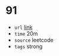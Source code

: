 # 91
- `url` [link](https://leetcode.com/problems/decode-ways/description/?envType=daily-question&envId=2023-12-25)
- `time` 20m
- `source` leetcode
- `tags` strong


